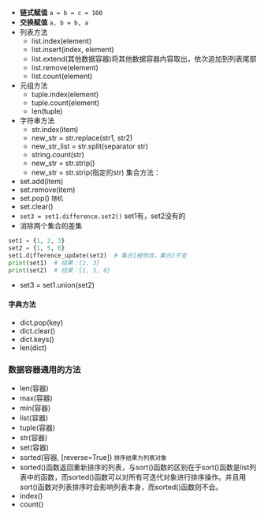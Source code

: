 - **链式赋值**
`a = b = c = 100`
- **交换赋值**
`a, b = b, a`
- 列表方法
  - list.index(element)
  - list.insert(index, element)
  - list.extend(其他数据容器)将其他数据容器内容取出，依次追加到列表尾部
  - list.remove(element)
  - list.count(element)
- 元组方法
  - tuple.index(element)
  - tuple.count(element)
  - len(tuple)
- 字符串方法
  - str.index(item)
  - new_str = str.replace(str1, str2)
  - new_str_list = str.split(separator str)
  - string.count(str)
  - new_str = str.strip()
  - new_str = str.strip(指定的str)
集合方法：
- set.add(item)
- set.remove(item)
- set.pop()  `随机`
- set.clear()
- `set3 = set1.difference.set2()` set1有，set2没有的
- 消除两个集合的差集
```python
set1 = {1, 2, 3}
set2 = {1, 5, 6}
set1.difference_update(set2)  # 集合1被修改，集合2不变
print(set1)  # 结果：{2, 3}
print(set2)  # 结果：{1, 5, 6}
```
- set3 = set1.union(set2)
#### 字典方法
- dict.pop(key)
- dict.clear()
- dict.keys()
- len(dict)
### 数据容器通用的方法
- len(容器)
- max(容器)
- min(容器)
- list(容器)
- tuple(容器)
- str(容器)
- set(容器)
- sorted(容器, [reverse=True]) `排序结果为列表对象`
- sorted()函数返回重新排序的列表，与sort()函数的区别在于sort()函数是list列表中的函数，而sorted()函数可以对所有可迭代对象进行排序操作。并且用sort()函数对列表排序时会影响列表本身，而sorted()函数则不会。
- index()
- count()
